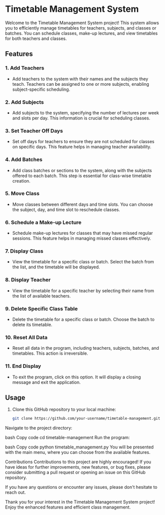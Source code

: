 # Timetable Management System

Welcome to the Timetable Management System project! This system allows you to efficiently manage timetables for teachers, subjects, and classes or batches. You can schedule classes, make-up lectures, and view timetables for both teachers and classes.

## Features

### 1. Add Teachers

- Add teachers to the system with their names and the subjects they teach. Teachers can be assigned to one or more subjects, enabling subject-specific scheduling.

### 2. Add Subjects

- Add subjects to the system, specifying the number of lectures per week and slots per day. This information is crucial for scheduling classes.

### 3. Set Teacher Off Days

- Set off days for teachers to ensure they are not scheduled for classes on specific days. This feature helps in managing teacher availability.

### 4. Add Batches

- Add class batches or sections to the system, along with the subjects offered to each batch. This step is essential for class-wise timetable creation.

### 5. Move Class

- Move classes between different days and time slots. You can choose the subject, day, and time slot to reschedule classes.

### 6. Schedule a Make-up Lecture

- Schedule make-up lectures for classes that may have missed regular sessions. This feature helps in managing missed classes effectively.

### 7. Display Class

- View the timetable for a specific class or batch. Select the batch from the list, and the timetable will be displayed.

### 8. Display Teacher

- View the timetable for a specific teacher by selecting their name from the list of available teachers.

### 9. Delete Specific Class Table

- Delete the timetable for a specific class or batch. Choose the batch to delete its timetable.

### 10. Reset All Data

- Reset all data in the program, including teachers, subjects, batches, and timetables. This action is irreversible.

### 11. End Display

- To exit the program, click on this option. It will display a closing message and exit the application.

## Usage

1. Clone this GitHub repository to your local machine:

   ```bash
   git clone https://github.com/your-username/timetable-management.git
Navigate to the project directory:

bash
Copy code
cd timetable-management
Run the program:

bash
Copy code
python timetable_management.py
You will be presented with the main menu, where you can choose from the available features.

Contributions
Contributions to this project are highly encouraged! If you have ideas for further improvements, new features, or bug fixes, please consider submitting a pull request or opening an issue on this GitHub repository.

If you have any questions or encounter any issues, please don't hesitate to reach out.

Thank you for your interest in the Timetable Management System project! Enjoy the enhanced features and efficient class management.
